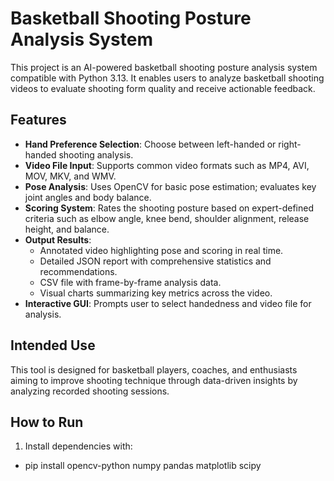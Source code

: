 # Basketball Shooting Posture Analysis System

This project is an AI-powered basketball shooting posture analysis system compatible with Python 3.13. It enables users to analyze basketball shooting videos to evaluate shooting form quality and receive actionable feedback.

## Features

- **Hand Preference Selection**: Choose between left-handed or right-handed shooting analysis.
- **Video File Input**: Supports common video formats such as MP4, AVI, MOV, MKV, and WMV.
- **Pose Analysis**: Uses OpenCV for basic pose estimation; evaluates key joint angles and body balance.
- **Scoring System**: Rates the shooting posture based on expert-defined criteria such as elbow angle, knee bend, shoulder alignment, release height, and balance.
- **Output Results**:
  - Annotated video highlighting pose and scoring in real time.
  - Detailed JSON report with comprehensive statistics and recommendations.
  - CSV file with frame-by-frame analysis data.
  - Visual charts summarizing key metrics across the video.
- **Interactive GUI**: Prompts user to select handedness and video file for analysis.

## Intended Use

This tool is designed for basketball players, coaches, and enthusiasts aiming to improve shooting technique through data-driven insights by analyzing recorded shooting sessions.

## How to Run

1. Install dependencies with:
- pip install opencv-python numpy pandas matplotlib scipy
